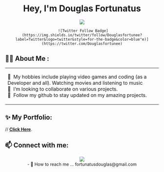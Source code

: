 <div id="header" align="center">
   <h1>Hey, I'm Douglas Fortunatus</h1>
   
   <p align="center">
     <a href="https://twitter.com/Douglasfortunee">
       <img src="https://img.shields.io/twitter/follow/Douglasfortunee?label=Twitter&logo=twitter&style=for-the-badge&color=blue" />
     </a>
     
     ![Twitter Follow Badge](https://img.shields.io/twitter/follow/Douglasfortunee?label=Twitter&logo=twitter&style=for-the-badge&color=blue"e)](https://twitter.com/Douglasfortunee)
   </p>
</div>

<div align="center"></div>

## 👋🏾 About Me :

<table>
  <tr>
    <td valign="center">
      <p>
        🚀 &nbsp;My hobbies include playing video games and coding (as a Developer and all). Watching movies and listening to music<br/>
        🙂 &nbsp;I’m looking to collaborate on various projects.<br/>
        💞️ &nbsp;Follow my github to stay updated on my amazing projects.<br/>
      </p>
    </td>
  </tr>
</table>

## ✨ My Portfolio:

// **[Click Here](https://dunsin.vercel.app)**.

## 📫 Connect with me:

<p align="center">
   <a href = "https://twitter.com/Douglasfortuneev"><img src="https://img.icons8.com/fluent/48/000000/twitter.png"/></a> <br>
   - 📧 How to reach me ... fortunatusdouglas@gmail.com
</p>


